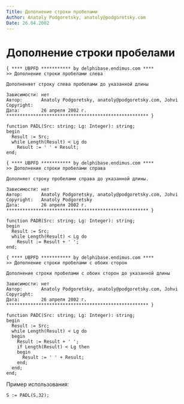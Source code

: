```yaml
---
Title: Дополнение строки пробелами
Author: Anatoly Podgoretsky, anatoly@podgoretsky.com
Date: 26.04.2002
---
```



Дополнение строки пробелами
===========================

    { **** UBPFD *********** by delphibase.endimus.com ****
    >> Дополнение строки пробелами слева
     
    Дополненяет строку слева пробелами до указанной длины
     
    Зависимости: нет
    Автор:       Anatoly Podgoretsky, anatoly@podgoretsky.com, Johvi
    Copyright:
    Дата:        26 апреля 2002 г.
    ***************************************************** }
     
    function PADL(Src: string; Lg: Integer): string;
    begin
      Result := Src;
      while Length(Result) < Lg do
        Result := ' ' + Result;
    end;
    
    { **** UBPFD *********** by delphibase.endimus.com ****
    >> Дополнение строки пробелами справа
     
    Дополняет строку пробелами справа до указанной длины.
     
    Зависимости: нет
    Автор:       Anatoly Podgoretsky, anatoly@podgoretsky.com, Johvi
    Copyright:   Anatoly Podgoretsky
    Дата:        26 апреля 2002 г.
    ***************************************************** }
     
    function PADR(Src: string; Lg: Integer): string;
    begin
      Result := Src;
      while Length(Result) < Lg do
        Result := Result + ' ';
    end;
    
    { **** UBPFD *********** by delphibase.endimus.com ****
    >> Дополнение строки пробелами с обоих сторон
     
    Дополнение строки пробелами с обоих сторон до указанной длины
     
    Зависимости: нет
    Автор:       Anatoly Podgoretsky, anatoly@podgoretsky.com, Johvi
    Copyright:
    Дата:        26 апреля 2002 г.
    ***************************************************** }
     
    function PADC(Src: string; Lg: Integer): string;
    begin
      Result := Src;
      while Length(Result) < Lg do
      begin
        Result := Result + ' ';
        if Length(Result) < Lg then
        begin
          Result := ' ' + Result;
        end;
      end;
    end;
     
Пример использования: 
     
    S := PADL(S,32); 
     
